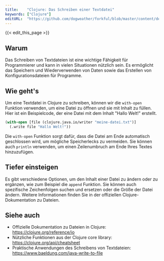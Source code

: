 ```yaml
---
title:    "Clojure: Das Schreiben einer Textdatei"
keywords: ["Clojure"]
editURL:  "https://github.com/dogweather/forkful/blob/master/content/de/clojure/writing-a-text-file.md"
---
```


{{< edit_this_page >}}

## Warum
Das Schreiben von Textdateien ist eine wichtige Fähigkeit für Programmierer und kann in vielen Situationen nützlich sein. Es ermöglicht das Speichern und Wiederverwenden von Daten sowie das Erstellen von Konfigurationsdateien für Programme.

## Wie geht's
Um eine Textdatei in Clojure zu schreiben, können wir die `with-open` Funktion verwenden, um eine Datei zu öffnen und sie mit Inhalt zu füllen. Hier ist ein Beispielcode, der eine Datei mit dem Inhalt "Hallo Welt!" erstellt.

```Clojure
(with-open [file (clojure.java.io/writer "meine-datei.txt")]
  (.write file "Hallo Welt!"))
```

Die `with-open` Funktion sorgt dafür, dass die Datei am Ende automatisch geschlossen wird, um mögliche Speicherlecks zu vermeiden. Sie können auch `println` verwenden, um einen Zeilenumbruch am Ende Ihres Textes hinzuzufügen.

## Tiefer einsteigen
Es gibt verschiedene Optionen, um den Inhalt einer Datei zu ändern oder zu ergänzen, wie zum Beispiel die `append` Funktion. Sie können auch spezifische Zeichenfolgen suchen und ersetzen oder die Größe der Datei ändern. Weitere Informationen finden Sie in der offiziellen Clojure-Dokumentation zu Dateien.

## Siehe auch
- Offizielle Dokumentation zu Dateien in Clojure: https://clojure.org/reference/io
- Nützliche Funktionen aus der Clojure core library: https://clojure.org/api/cheatsheet
- Praktische Anwendungen des Schreibens von Textdateien: https://www.baeldung.com/java-write-to-file
